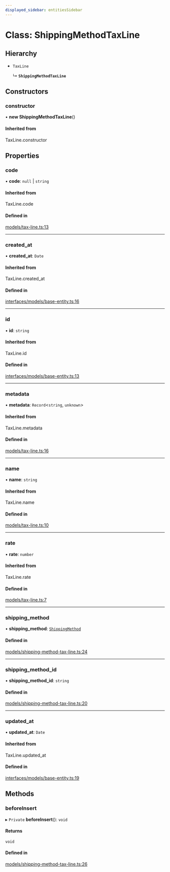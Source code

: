 ```yaml
---
displayed_sidebar: entitiesSidebar
---
```


# Class: ShippingMethodTaxLine

## Hierarchy

- `TaxLine`

  ↳ **`ShippingMethodTaxLine`**

## Constructors

### constructor

• **new ShippingMethodTaxLine**()

#### Inherited from

TaxLine.constructor

## Properties

### code

• **code**: ``null`` \| `string`

#### Inherited from

TaxLine.code

#### Defined in

[models/tax-line.ts:13](https://github.com/medusajs/medusa/blob/c4c83c971/packages/medusa/src/models/tax-line.ts#L13)

___

### created\_at

• **created\_at**: `Date`

#### Inherited from

TaxLine.created\_at

#### Defined in

[interfaces/models/base-entity.ts:16](https://github.com/medusajs/medusa/blob/c4c83c971/packages/medusa/src/interfaces/models/base-entity.ts#L16)

___

### id

• **id**: `string`

#### Inherited from

TaxLine.id

#### Defined in

[interfaces/models/base-entity.ts:13](https://github.com/medusajs/medusa/blob/c4c83c971/packages/medusa/src/interfaces/models/base-entity.ts#L13)

___

### metadata

• **metadata**: `Record`<`string`, `unknown`\>

#### Inherited from

TaxLine.metadata

#### Defined in

[models/tax-line.ts:16](https://github.com/medusajs/medusa/blob/c4c83c971/packages/medusa/src/models/tax-line.ts#L16)

___

### name

• **name**: `string`

#### Inherited from

TaxLine.name

#### Defined in

[models/tax-line.ts:10](https://github.com/medusajs/medusa/blob/c4c83c971/packages/medusa/src/models/tax-line.ts#L10)

___

### rate

• **rate**: `number`

#### Inherited from

TaxLine.rate

#### Defined in

[models/tax-line.ts:7](https://github.com/medusajs/medusa/blob/c4c83c971/packages/medusa/src/models/tax-line.ts#L7)

___

### shipping\_method

• **shipping\_method**: [`ShippingMethod`](ShippingMethod.md)

#### Defined in

[models/shipping-method-tax-line.ts:24](https://github.com/medusajs/medusa/blob/c4c83c971/packages/medusa/src/models/shipping-method-tax-line.ts#L24)

___

### shipping\_method\_id

• **shipping\_method\_id**: `string`

#### Defined in

[models/shipping-method-tax-line.ts:20](https://github.com/medusajs/medusa/blob/c4c83c971/packages/medusa/src/models/shipping-method-tax-line.ts#L20)

___

### updated\_at

• **updated\_at**: `Date`

#### Inherited from

TaxLine.updated\_at

#### Defined in

[interfaces/models/base-entity.ts:19](https://github.com/medusajs/medusa/blob/c4c83c971/packages/medusa/src/interfaces/models/base-entity.ts#L19)

## Methods

### beforeInsert

▸ `Private` **beforeInsert**(): `void`

#### Returns

`void`

#### Defined in

[models/shipping-method-tax-line.ts:26](https://github.com/medusajs/medusa/blob/c4c83c971/packages/medusa/src/models/shipping-method-tax-line.ts#L26)
